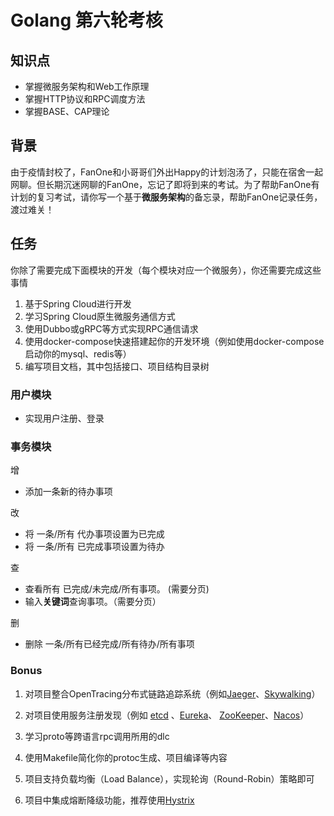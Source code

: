 # Golang 第六轮考核

## 知识点

- 掌握微服务架构和Web工作原理
- 掌握HTTP协议和RPC调度方法
- 掌握BASE、CAP理论

## 背景

由于疫情封校了，FanOne和小哥哥们外出Happy的计划泡汤了，只能在宿舍一起网聊。但长期沉迷网聊的FanOne，忘记了即将到来的考试。为了帮助FanOne有计划的复习考试，请你写一个基于**微服务架构**的备忘录，帮助FanOne记录任务，渡过难关！

## 任务

你除了需要完成下面模块的开发（每个模块对应一个微服务），你还需要完成这些事情

1. 基于Spring Cloud进行开发
2. 学习Spring Cloud原生微服务通信方式
3. 使用Dubbo或gRPC等方式实现RPC通信请求
4. 使用docker-compose快速搭建起你的开发环境（例如使用docker-compose启动你的mysql、redis等）
5. 编写项目文档，其中包括接口、项目结构目录树

### 用户模块

- 实现用户注册、登录

### 事务模块

增

- 添加一条新的待办事项

改

- 将 一条/所有 代办事项设置为已完成
- 将 一条/所有 已完成事项设置为待办

查

- 查看所有 已完成/未完成/所有事项。 (需要分页)
- 输入**关键词**查询事项。（需要分页）

删

- 删除 一条/所有已经完成/所有待办/所有事项

### Bonus

1. 对项目整合OpenTracing分布式链路追踪系统（例如[Jaeger](https://github.com/jaegertracing/jaeger)、[Skywalking](https://skywalking.apache.org/)）

2. 对项目使用服务注册发现（例如 [etcd](https://github.com/etcd-io/etcd) 、[Eureka](https://www.eurekanetwork.org/)、 [ZooKeeper](https://zookeeper.apache.org/)、[Nacos](https://nacos.io/zh-cn/docs/quick-start.html)）

3. 学习proto等跨语言rpc调用所用的dlc

4. 使用Makefile简化你的protoc生成、项目编译等内容

5. 项目支持负载均衡（Load Balance），实现轮询（Round-Robin）策略即可

6. 项目中集成熔断降级功能，推荐使用[Hystrix](https://github.com/Netflix/Hystrix)

   